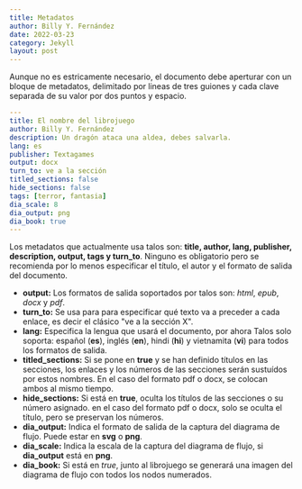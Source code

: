 ```yaml
---
title: Metadatos
author: Billy Y. Fernández
date: 2022-03-23
category: Jekyll
layout: post
---
```


Aunque no es estricamente necesario, el documento debe aperturar con un bloque de metadatos, delimitado por lineas de tres guiones y cada clave separada de su valor por dos puntos y espacio.

~~~yaml
---
title: El nombre del librojuego
author: Billy Y. Fernández
description: Un dragón ataca una aldea, debes salvarla.
lang: es
publisher: Textagames
output: docx
turn_to: ve a la sección
titled_sections: false
hide_sections: false
tags: [terror, fantasia]
dia_scale: 8
dia_output: png
dia_book: true
---
~~~

Los metadatos que actualmente usa talos son: **title, author, lang, publisher, description, output, tags y turn_to**. Ninguno es obligatorio pero se recomienda por lo menos especificar el título, el autor y el formato de salida del documento.

- **output:** Los formatos de salida soportados por talos son: *html*, *epub*, *docx* y *pdf*.
- **turn_to:** Se usa para para especificar qué texto va a preceder a cada enlace, es decir el clásico "ve a la sección X".
- **lang:** Especifica la lengua que usará el documento, por ahora Talos solo soporta: español (**es**), inglés (**en**), hindi (**hi**) y vietnamita (**vi**) para todos los formatos de salida.
- **titled_sections:** Si se pone en **true** y se han definido títulos en las secciones, los enlaces y los números de las secciones serán sustuídos por estos nombres. En el caso del formato pdf o docx, se colocan ambos al mismo tiempo.
- **hide_sections:** Si está en **true**, oculta los títulos de las secciones o su número asignado. en el caso del formato pdf o docx, solo se oculta el título, pero se preservan los números.
- **dia_output:** Indica el formato de salida de la captura del diagrama de flujo. Puede estar en **svg** o **png**.
- **dia_scale:** Indica la escala de la captura del diagrama de flujo, si **dia_output** está en **png**.
- **dia_book:** Si está en *true*, junto al librojuego se generará una imagen del diagrama de flujo con todos los nodos numerados.